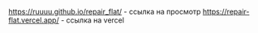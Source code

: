 https://ruuuu.github.io/repair_flat/ - ссылка на просмотр
https://repair-flat.vercel.app/ - ссылка на vercel
